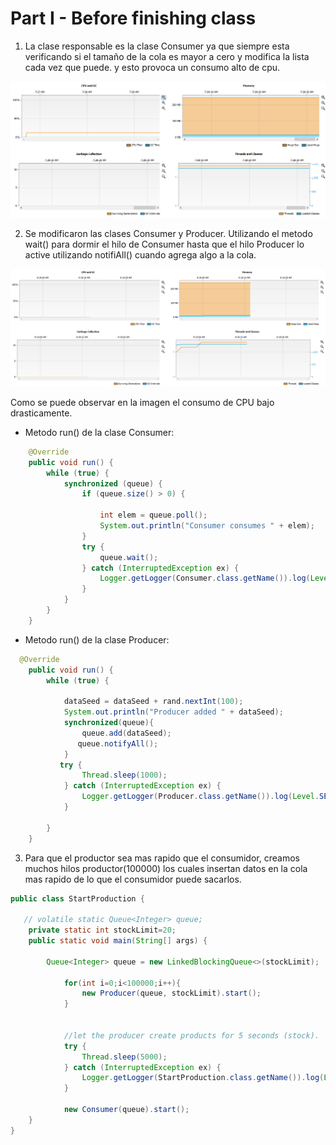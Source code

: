 ﻿# Part I - Before finishing class

1. La clase responsable es la clase Consumer ya que siempre esta verificando si el tamaño de la cola es mayor a cero y modifica la lista cada vez que puede. y esto provoca un consumo alto de cpu. 

![alt text](https://github.com/diego2097/lab2-arsw/blob/master/1.1.PNG "Imagen cpu 1")

2. Se modificaron las clases Consumer y Producer. Utilizando el metodo wait() para dormir el hilo de Consumer hasta que el hilo Producer lo active utilizando notifiAll() cuando agrega algo a la cola. 

![alt text](https://github.com/diego2097/lab2-arsw/blob/master/1.2.PNG "Imagen cpu 2")

Como se puede observar en la imagen el consumo de CPU bajo drasticamente. 

- Metodo run() de la clase Consumer: 

```java
    @Override
    public void run() {
        while (true) {
            synchronized (queue) {
                if (queue.size() > 0) {

                    int elem = queue.poll();
                    System.out.println("Consumer consumes " + elem);
                }
                try {
                    queue.wait();
                } catch (InterruptedException ex) {
                    Logger.getLogger(Consumer.class.getName()).log(Level.SEVERE, null, ex);
                }
            }
        }
    }
```

- Metodo run() de la clase Producer: 

```java
  @Override
    public void run() {
        while (true) {
            
            dataSeed = dataSeed + rand.nextInt(100);
            System.out.println("Producer added " + dataSeed);
            synchronized(queue){
                queue.add(dataSeed);
               queue.notifyAll();
            }
           try {
                Thread.sleep(1000);
            } catch (InterruptedException ex) {
                Logger.getLogger(Producer.class.getName()).log(Level.SEVERE, null, ex);
            }

        }
    }
```

3. Para que el productor sea mas rapido que el consumidor, creamos muchos hilos productor(100000) los cuales insertan datos en la cola mas rapido de lo que el consumidor puede sacarlos. 

```java
public class StartProduction {

   // volatile static Queue<Integer> queue;
    private static int stockLimit=20;
    public static void main(String[] args) {

        Queue<Integer> queue = new LinkedBlockingQueue<>(stockLimit);
            
            for(int i=0;i<100000;i++){
                new Producer(queue, stockLimit).start();
            }
            
            
            //let the producer create products for 5 seconds (stock).
            try {
                Thread.sleep(5000);
            } catch (InterruptedException ex) {
                Logger.getLogger(StartProduction.class.getName()).log(Level.SEVERE, null, ex);
            }

            new Consumer(queue).start();
    }
}
```